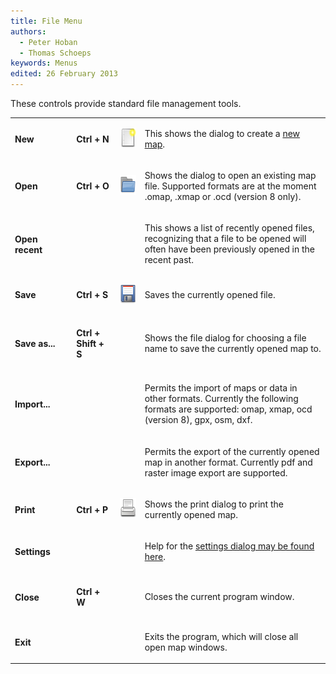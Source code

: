 ```yaml
---
title: File Menu
authors:
  - Peter Hoban
  - Thomas Schoeps
keywords: Menus
edited: 26 February 2013
---
```


<p>These controls provide standard file management tools.</p>

<table><tr><td width="100"><h4>New</h4></td><td width="70"><h4>Ctrl + N</h4></td><td width="40"><img class="small" 
src="../mapper-images/new.png" width="32" height="32" border="0" alt="" /></td><td width="400">
<p>This shows the dialog to create a <a href="new_map.md">new map</a>.</p> </td></tr>

<tr><td><h4>Open</h4></td><td><h4>Ctrl + O</h4></td><td><img class="small" src="../mapper-images/open.png" width="32" height="32" border="0" alt="" /></td><td><p>Shows the dialog to open an existing map file. Supported formats are at the moment .omap, .xmap or .ocd (version 8 only).</p></td></tr>

<tr><td><h4>Open recent</h4></td><td><h4> </h4></td><td></td><td><p>This shows a list of recently opened files, recognizing that a file to be opened will often have been previously opened in the recent past.</p></td></tr>

<tr><td><h4>Save</h4></td><td><h4>Ctrl + S</h4></td><td><img class="small" src="../mapper-images/save.png" width="32" height="32" border="0" alt="" /></td><td><p>Saves the currently opened file.</p></td></tr>

<tr><td><h4>Save as...</h4></td><td><h4>Ctrl + Shift + S</h4></td><td></td><td><p>Shows the file dialog for choosing a file name to save the currently opened map to.</p></td></tr>

<tr><td><h4>Import...</h4></td><td><h4> </h4></td><td></td><td><p>Permits the import of maps or data in other formats. Currently the following formats are supported: omap, xmap, ocd (version 8), gpx, osm, dxf.</p></td></tr>

<tr><td><h4>Export...</h4></td><td><h4> </h4></td><td></td><td><p>Permits the export of the currently opened map in another format. Currently pdf and raster image export are supported.</p></td></tr>

<tr><td><h4>Print</h4></td><td><h4>Ctrl + P</h4></td><td><img class="small" src="../mapper-images/print.png" width="32" height="32" border="0" alt="" /></td><td><p>Shows the print dialog to print the currently opened map. <!-- TODO: write help page for the print dialog --></p></td></tr>

<tr><td><h4>Settings</h4></td><td><h4> </h4></td><td></td><td><p>Help for the <a href="settings.md">settings dialog may be found here</a>.</p></td></tr>

<tr><td><h4>Close</h4></td><td><h4>Ctrl + W </h4></td><td></td><td><p>Closes the current program window.</p></td></tr>

<tr><td><h4>Exit</h4></td><td><h4> </h4></td><td></td><td><p>Exits the program, which will close all open map windows.</p></td></tr>

</table>

